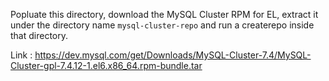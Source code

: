 Popluate this directory, download the MySQL Cluster RPM for EL, extract it under the directory name `mysql-cluster-repo` and run a createrepo inside that directory.

Link : https://dev.mysql.com/get/Downloads/MySQL-Cluster-7.4/MySQL-Cluster-gpl-7.4.12-1.el6.x86_64.rpm-bundle.tar
